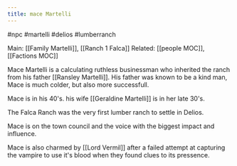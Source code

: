 ---title: mace Martelli---
#npc #martelli #delios #lumberranch 

Main: [[Family Martelli]], [[Ranch 1 Falca]]
Related: [[people MOC]], [[Factions MOC]]

Mace Martelli is a calculating ruthless businessman who inherited the ranch from his father [[Ransley Martelli]]. His father was known to be a kind man, Mace is much colder, but also more successfull.

Mace is in his 40's.
his wife [[Geraldine Martelli]] is in her late 30's.

The Falca Ranch was the very first lumber ranch to settle in Delios.

Mace is on the town council and the voice with the biggest impact and influence.

Mace is also charmed by [[Lord Vermil]] after a failed attempt at capturing the vampire to use it's blood when they found clues to its pressence.
